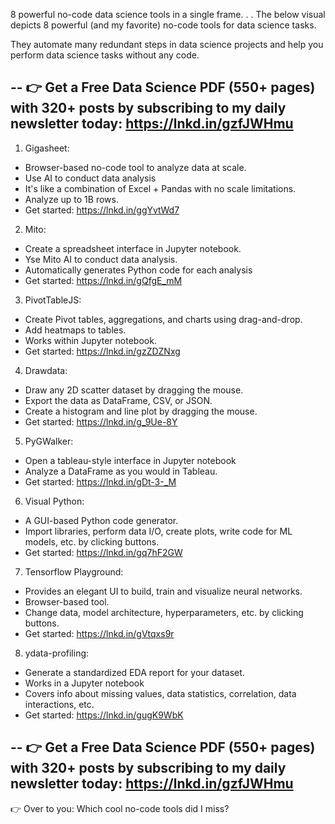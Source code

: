 8 powerful no-code data science tools in a single frame.
.
.
The below visual depicts 8 powerful (and my favorite) no-code tools for data science tasks.

They automate many redundant steps in data science projects and help you perform data science tasks without any code.

--
👉 Get a Free Data Science PDF (550+ pages) with 320+ posts by subscribing to my daily newsletter today: https://lnkd.in/gzfJWHmu
--

1) Gigasheet:
- Browser-based no-code tool to analyze data at scale.
- Use AI to conduct data analysis
- It's like a combination of Excel + Pandas with no scale limitations.
- Analyze up to 1B rows.
- Get started: https://lnkd.in/ggYvtWd7

2) Mito:
- Create a spreadsheet interface in Jupyter notebook.
- Yse Mito AI to conduct data analysis.
- Automatically generates Python code for each analysis
- Get started: https://lnkd.in/gQfgE_mM

3) PivotTableJS:
- Create Pivot tables, aggregations, and charts using drag-and-drop.
- Add heatmaps to tables.
- Works within Jupyter notebook.
- Get started: https://lnkd.in/gzZDZNxg

4) Drawdata:
- Draw any 2D scatter dataset by dragging the mouse.
- Export the data as DataFrame, CSV, or JSON.
- Create a histogram and line plot by dragging the mouse.
- Get started: https://lnkd.in/g_9Ue-8Y

5) PyGWalker:
- Open a tableau-style interface in Jupyter notebook
- Analyze a DataFrame as you would in Tableau.
- Get started: https://lnkd.in/gDt-3-_M

6) Visual Python:
- A GUI-based Python code generator.
- Import libraries, perform data I/O, create plots, write code for ML models, etc. by clicking buttons.
- Get started: https://lnkd.in/gq7hF2GW

7) Tensorflow Playground:
- Provides an elegant UI to build, train and visualize neural networks.
- Browser-based tool.
- Change data, model architecture, hyperparameters, etc. by clicking buttons.
- Get started: https://lnkd.in/gVtqxs9r

8) ydata-profiling:
- Generate a standardized EDA report for your dataset.
- Works in a Jupyter notebook
- Covers info about missing values, data statistics, correlation, data interactions, etc.
- Get started: https://lnkd.in/gugK9WbK

--
👉 Get a Free Data Science PDF (550+ pages) with 320+ posts by subscribing to my daily newsletter today: https://lnkd.in/gzfJWHmu
--

👉 Over to you: Which cool no-code tools did I miss?
